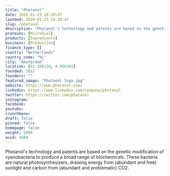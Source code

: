 ```yaml
---
title: "Photanol"
date: 2020-01-23 18:20:47
lastmod: 2020-01-23 18:20:47
slug: /photanol
description: "Photanol's technology and patents are based on the genetic modification of cyanobacteria to produce a broad range of biochemicals. These bacteria are natural photosynthesizers, drawing energy from (abundant and free) sunlight and carbon from (abundant and problematic) CO2."
proteins: [Microbial]
products: [Ingredients]
business: [Production]
finance_type: []
country: "Netherlands"
country_code: "NL"
city: "Amsterdam"
location: [52.356138, 4.958302]
founded: 2012
founders: ""
featured_image: "Photanol logo.jpg"
website: https://www.photanol.com/
linkedin: https://www.linkedin.com/company/photanol
twitter: https://twitter.com/photanol
instagram: 
facebook: 
youtube: 
crunchbase: 
draft: false
pinned: false
homepage: false
weight: 5000
uuid: 5884
---
```

Photanol's technology and patents are based on the genetic modification of cyanobacteria to produce a broad range of biochemicals. These bacteria are natural photosynthesizers, drawing energy from (abundant and free) sunlight and carbon from (abundant and problematic) CO2.

